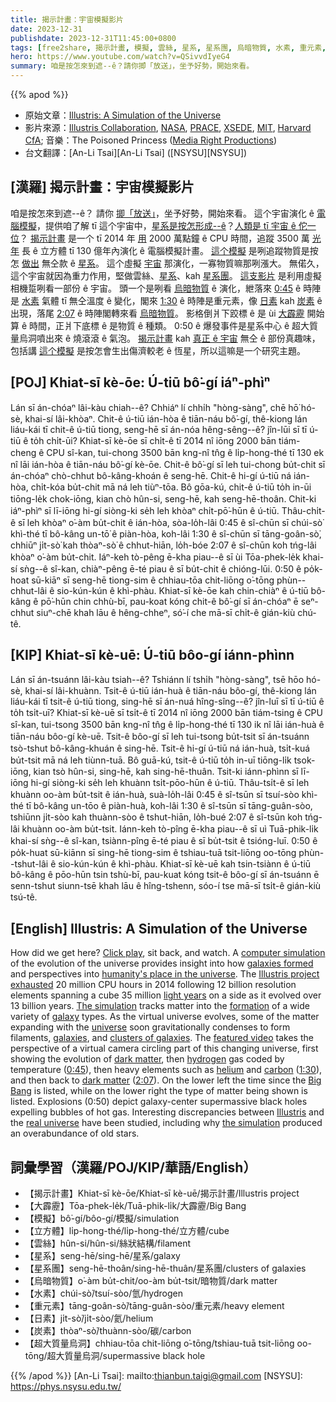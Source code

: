 ```yaml
---
title: 揭示計畫：宇宙模擬影片
date: 2023-12-31
publishdate: 2023-12-31T11:45:00+0800
tags: [free2share, 揭示計畫, 模擬, 雲絲, 星系, 星系團, 烏暗物質, 水素, 重元素, 日素, 炭素, 超大質量烏洞, 大霹靂, 立方體]
hero: https://www.youtube.com/watch?v=QSivvdIyeG4
summary: 咱是按怎來到遮--ê？請你揤「放送」，坐予好勢，開始來看。
---
```


{{% apod %}}

- 原始文章：[Illustris: A Simulation of the Universe](https://apod.nasa.gov/apod/)
- 影片來源：[Illustris Collaboration](https://www.illustris-project.org/people/), [NASA](https://www.nasa.gov/), [PRACE](http://www.prace-ri.eu/), [XSEDE](https://www.xsede.org/), [MIT](https://physics.mit.edu/faculty/mark-vogelsberger/), [Harvard CfA](https://www.cfa.harvard.edu/); 音樂：The Poisoned Princess ([Media Right Productions](https://www.mediarightproductions.com/))
- 台文翻譯：[An-Li Tsai][An-Li Tsai] ([NSYSU][NSYSU])

## [漢羅] 揭示計畫：宇宙模擬影片
咱是按怎來到遮--ê？
請你 [揤「放送」][Click play]，坐予好勢，開始來看。
這个宇宙演化 ê [電腦模擬][computer simulation]，提供咱了解 tī 這个宇宙中，[星系是按怎形成--ê][galaxies formed]？[人類是 tī 宇宙 ê 佗一位][humanity's place in the universe]？
[揭示計畫][Illustris project] 是一个 tī 2014 年 [用][exhausted] 2000 萬點鐘 ê CPU 時間，追蹤 3500 萬 [光年][light years] 長 ê 立方體 tī 130 億年內演化 ê 電腦模擬計畫。
[這个模擬][The simulation] 是咧追蹤物質是按怎 [做出][formation] 無仝款 ê [星系][galaxy]。
這个虛擬 [宇宙][universe] 那演化，一寡物質嘛那咧漲大。
無偌久，這个宇宙就因為重力作用，堅做雲絲、[星系][galaxies]、kah [星系團][clusters of galaxies]。
[這支影片][featured video] 是利用虛擬相機踅咧看一部份 ê 宇宙。
頭一个是咧看 [烏暗物質][dark matter 1] ê 演化，紲落來 [0:45][0:45] ê 時陣是 [水素][hydrogen] 氣體 tī 無仝溫度 ê 變化，閣來 [1:30][1:30] ê 時陣是重元素，像 [日素][helium] kah [炭素][carbon] ê 出現，落尾 [2:07][2:07] ê 時陣閣轉來看 [烏暗物質][dark matter 2]。
影格倒爿下跤標 ê 是 ùi [大霹靂][Big Bang] 開始算 ê 時間，正爿下底標 ê 是物質 ê 種類。
0:50 ê 爆發事件是星系中心 ê 超大質量烏洞噴出來 ê 燒滾滾 ê 氣泡。
[揭示計畫][Illustris] kah [真正 ê 宇宙][real universe] 無仝 ê 部份真趣味，包括講 [這个模擬][the simulation] 是按怎會生出傷濟較老 ê 恆星，所以這嘛是一个研究主題。

## [POJ] Khiat-sī kè-ōe: Ú-tiū bô͘-gí iáⁿ-phìⁿ
Lán sī án-chóaⁿ lâi-kàu chiah--ê?
Chhiáⁿ lí chhi̍h "hòng-sàng", chē hō͘ hó-sè, khai-sí lâi-khòaⁿ.
Chit-ê ú-tiū ián-hòa ê tiān-náu bô͘-gí, thê-kiong lán liáu-kái tī chit-ê ú-tiū tiong, seng-hē sī án-nóa hêng-sêng--ê? jîn-lūi sī tī ú-tiū ê to̍h chi̍t-ūi?
Khiat-sī kè-ōe sī chi̍t-ê tī 2014 nî iōng 2000 bān tiám-cheng ê CPU sî-kan, tui-chong 3500 bān kng-nî tn̂g ê li̍p-hong-thé tī 130 ek nî lāi ián-hòa ê tiān-náu bô͘-gí kè-ōe.
Chit-ê bô͘-gí sī leh tui-chong bu̍t-chit sī án-chóaⁿ chò-chhut bô-kâng-khoán ê seng-hē.
Chit-ê hi-gí ú-tiū ná ián-hòa, chi̍t-kóa bu̍t-chit mā ná leh tiùⁿ-tōa.
Bô gōa-kú, chit-ê ú-tiū to̍h in-ūi tiōng-le̍k chok-iōng, kian chò hûn-si, seng-hē, kah seng-hē-thoân.
Chit-ki iáⁿ-phìⁿ sī lī-iōng hi-gí siòng-ki se̍h leh khòaⁿ chi̍t-pō͘-hūn ê ú-tiū.
Thâu-chi̍t-ê sī leh khòaⁿ o͘-àm bu̍t-chit ê ián-hòa, sòa-lo̍h-lâi 0:45 ê sî-chūn sī chúi-sò͘ khì-thé tī bô-kâng un-tō͘ ê piàn-hòa, koh-lâi 1:30 ê sî-chūn sī tāng-goân-sò͘, chhiūⁿ ji̍t-sò͘ kah thòaⁿ-sò͘ ê chhut-hiān, lo̍h-bóe 2:07 ê sî-chūn koh tńg-lâi khòaⁿ o͘-àm bu̍t-chit.
Iáⁿ-keh tò-pêng ē-kha piau--ê sī ùi Tōa-phek-le̍k khai-sí sǹg--ê sî-kan, chiàⁿ-pêng ē-té piau ê sī bu̍t-chit ê chióng-lūi.
0:50 ê po̍k-hoat sū-kiāⁿ sī seng-hē tiong-sim ê chhiau-tōa chit-liōng o͘-tōng phùn--chhut-lâi ê sio-kún-kún ê khì-phàu.
Khiat-sī kè-ōe kah chin-chiàⁿ ê ú-tiū bô-kâng ê pō͘-hūn chin chhù-bī, pau-koat kóng chit-ê bô͘-gí sī án-chóaⁿ ē seⁿ-chhut siuⁿ-chē khah lāu ê hêng-chheⁿ, só͘-í che mā-sī chi̍t-ê gián-kiù chú-tê.

## [KIP] Khiat-sī kè-uē: Ú-tiū bôo-gí iánn-phìnn
Lán sī án-tsuánn lâi-kàu tsiah--ê?
Tshiánn lí tshi̍h "hòng-sàng", tsē hōo hó-sè, khai-sí lâi-khuànn.
Tsit-ê ú-tiū ián-huà ê tiān-náu bôo-gí, thê-kiong lán liáu-kái tī tsit-ê ú-tiū tiong, sing-hē sī án-nuá hîng-sîng--ê? jîn-luī sī tī ú-tiū ê to̍h tsi̍t-uī?
Khiat-sī kè-uē sī tsi̍t-ê tī 2014 nî iōng 2000 bān tiám-tsing ê CPU sî-kan, tui-tsong 3500 bān kng-nî tn̂g ê li̍p-hong-thé tī 130 ik nî lāi ián-huà ê tiān-náu bôo-gí kè-uē.
Tsit-ê bôo-gí sī leh tui-tsong bu̍t-tsit sī án-tsuánn tsò-tshut bô-kâng-khuán ê sing-hē.
Tsit-ê hi-gí ú-tiū ná ián-huà, tsi̍t-kuá bu̍t-tsit mā ná leh tiùnn-tuā.
Bô guā-kú, tsit-ê ú-tiū to̍h in-uī tiōng-li̍k tsok-iōng, kian tsò hûn-si, sing-hē, kah sing-hē-thuân.
Tsit-ki iánn-phìnn sī lī-iōng hi-gí siòng-ki se̍h leh khuànn tsi̍t-pōo-hūn ê ú-tiū.
Thâu-tsi̍t-ê sī leh khuànn oo-àm bu̍t-tsit ê ián-huà, suà-lo̍h-lâi 0:45 ê sî-tsūn sī tsuí-sòo khì-thé tī bô-kâng un-tōo ê piàn-huà, koh-lâi 1:30 ê sî-tsūn sī tāng-guân-sòo, tshiūnn ji̍t-sòo kah thuànn-sòo ê tshut-hiān, lo̍h-bué 2:07 ê sî-tsūn koh tńg-lâi khuànn oo-àm bu̍t-tsit.
Iánn-keh tò-pîng ē-kha piau--ê sī uì Tuā-phik-li̍k khai-sí sǹg--ê sî-kan, tsiànn-pîng ē-té piau ê sī bu̍t-tsit ê tsióng-luī.
0:50 ê po̍k-huat sū-kiānn sī sing-hē tiong-sim ê tshiau-tuā tsit-liōng oo-tōng phùn--tshut-lâi ê sio-kún-kún ê khì-phàu.
Khiat-sī kè-uē kah tsin-tsiànn ê ú-tiū bô-kâng ê pōo-hūn tsin tshù-bī, pau-kuat kóng tsit-ê bôo-gí sī án-tsuánn ē senn-tshut siunn-tsē khah lāu ê hîng-tshenn, sóo-í tse mā-sī tsi̍t-ê gián-kiù tsú-tê.

## [English] Illustris: A Simulation of the Universe
How did we get here?
[Click play][Click play], sit back, and watch.
A [computer simulation][computer simulation] of the evolution of the universe provides insight into how [galaxies formed][galaxies formed] and perspectives into [humanity's place in the universe][humanity's place in the universe].
The [Illustris project][Illustris project] [exhausted][exhausted] 20 million CPU hours in 2014 following 12 billion resolution elements spanning a cube 35 million [light years][light years] on a side as it evolved over 13 billion years.
[The simulation][The simulation] tracks matter into the [formation][formation] of a wide variety of [galaxy][galaxy] types.
As the virtual universe evolves, some of the matter expanding with the [universe][universe] soon gravitationally condenses to form filaments, [galaxies][galaxies], and [clusters of galaxies][clusters of galaxies].
The [featured video][featured video] takes the perspective of a virtual camera circling part of this changing universe, first showing the evolution of [dark matter][dark matter 1], then [hydrogen][hydrogen] gas coded by temperature ([0:45][0:45]), then heavy elements such as [helium][helium] and [carbon][carbon] ([1:30][1:30]), and then back to [dark matter][dark matter 2] ([2:07][2:07]).
On the lower left the time since the [Big Bang][Big Bang] is listed, while on the lower right the type of matter being shown is listed.
Explosions (0:50) depict galaxy-center supermassive black holes expelling bubbles of hot gas.
Interesting discrepancies between [Illustris][Illustris] and the [real universe][real universe] have been studied, including why [the simulation][the simulation] produced an overabundance of old stars.

## 詞彙學習（漢羅/POJ/KIP/華語/English）
- 【揭示計畫】Khiat-sī kè-ōe/Khiat-sī kè-uē/揭示計畫/Illustris project
- 【大霹靂】Tōa-phek-le̍k/Tuā-phik-li̍k/大霹靂/Big Bang
- 【模擬】bô͘-gí/bôo-gí/模擬/simulation
- 【立方體】li̍p-hong-thé/li̍p-hong-thé/立方體/cube
- 【雲絲】hûn-si/hûn-si/絲狀結構/filament
- 【星系】seng-hē/sing-hē/星系/galaxy
- 【星系團】seng-hē-thoân/sing-hē-thuân/星系團/clusters of galaxies
- 【烏暗物質】o͘-àm bu̍t-chit/oo-àm bu̍t-tsit/暗物質/dark matter
- 【水素】chúi-sò͘/tsuí-sòo/氫/hydrogen
- 【重元素】tāng-goân-sò͘/tāng-guân-sòo/重元素/heavy element
- 【日素】ji̍t-sò͘/ji̍t-sòo/氦/helium
- 【炭素】thòaⁿ-sò͘/thuànn-sòo/碳/carbon
- 【超大質量烏洞】chhiau-tōa chit-liōng o͘-tōng/tshiau-tuā tsit-liōng oo-tōng/超大質量烏洞/supermassive black hole

{{% /apod %}}
[An-Li Tsai]: mailto:thianbun.taigi@gmail.com
[NSYSU]: https://phys.nsysu.edu.tw/

[copyright]: https://apod.nasa.gov/apod/fap/lib/about_apod.html#srapply
[License]: https://creativecommons.org/licenses/by/3.0/

[Click play]:https://www.youtube.com/watch?v=QSivvdIyeG4
[computer simulation]:https://www.illustris-project.org/media/
[galaxies formed]:https://en.wikipedia.org/wiki/Galaxy_formation
[humanity's place in the universe]:https://apod.nasa.gov/apod/ap010101.html
[Illustris project]:https://www.youtube.com/watch?v=NjSFR40SY58
[exhausted]:https://i.pinimg.com/474x/0c/ba/94/0cba94c29324b1108fd7b5831742961c.jpg
[light years]:https://chandra.harvard.edu/photo/cosmic_distance.html
[The simulation]:https://ui.adsabs.harvard.edu/abs/2014Natur.509..177V/abstract
[formation]:https://apod.nasa.gov/apod/ap120717.html
[galaxy]:https://science.nasa.gov/astrophysics/focus-areas/what-are-galaxies/
[universe]:https://apod.nasa.gov/apod/ap210802.html
[galaxies]:https://apod.nasa.gov/apod/ap130808.html
[clusters of galaxies]:https://apod.nasa.gov/apod/ap100502.html
[featured video]:https://www.youtube.com/watch?v=A23Ro3kiB1E
[dark matter 1]:https://chandra.harvard.edu/xray_astro/dark_matter/
[hydrogen]:https://periodic.lanl.gov/1.shtml
[0:45]:https://www.youtube.com/watch?v=QSivvdIyeG4&t=0m45s
[helium]:https://periodic.lanl.gov/2.shtml
[carbon]:https://periodic.lanl.gov/6.shtml
[1:30]:https://www.youtube.com/watch?v=QSivvdIyeG4&t=1m30s
[dark matter 2]:https://en.wikipedia.org/wiki/Dark_matter
[2:07]:https://www.youtube.com/watch?v=QSivvdIyeG4&t=2m07s
[Big Bang]:https://en.wikipedia.org/wiki/Big_Bang
[Illustris]:http://www.illustris-project.org/
[real universe]:https://apod.nasa.gov/apod/ap120813.html
[the simulation]:http://arxiv.org/abs/1405.1418
